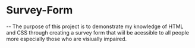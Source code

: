 # Survey-Form
-- The purpose of this project is to demonstrate my knowledge of HTML and CSS through creating a survey form that wiil be acessible to all people more especially those who are visiually impaired.
